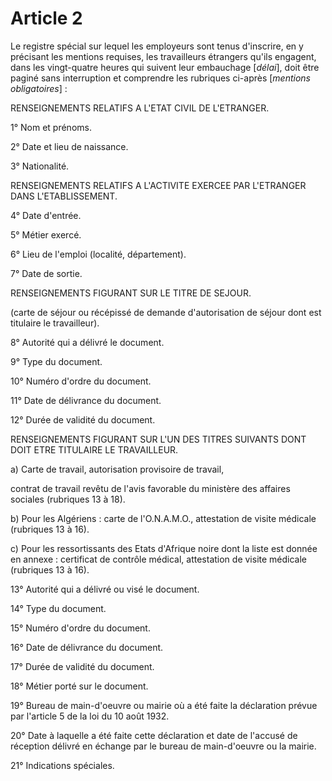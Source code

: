# Article 2

Le registre spécial sur lequel les employeurs sont tenus d'inscrire, en y précisant les mentions requises, les travailleurs étrangers qu'ils engagent, dans les vingt-quatre heures qui suivent leur embauchage [*délai*], doit être paginé sans interruption et comprendre les rubriques ci-après [*mentions obligatoires*] :

RENSEIGNEMENTS RELATIFS A L'ETAT CIVIL DE L'ETRANGER.

1° Nom et prénoms.

2° Date et lieu de naissance.

3° Nationalité.

RENSEIGNEMENTS RELATIFS A L'ACTIVITE EXERCEE PAR L'ETRANGER DANS L'ETABLISSEMENT.

4° Date d'entrée.

5° Métier exercé.

6° Lieu de l'emploi (localité, département).

7° Date de sortie.

RENSEIGNEMENTS FIGURANT SUR LE TITRE DE SEJOUR.

(carte de séjour ou récépissé de demande d'autorisation de séjour dont est titulaire le travailleur).

8° Autorité qui a délivré le document.

9° Type du document.

10° Numéro d'ordre du document.

11° Date de délivrance du document.

12° Durée de validité du document.

RENSEIGNEMENTS FIGURANT SUR L'UN DES TITRES SUIVANTS DONT DOIT ETRE TITULAIRE LE TRAVAILLEUR.

a) Carte de travail, autorisation provisoire de travail,

contrat de travail revêtu de l'avis favorable du ministère des affaires sociales (rubriques 13 à 18).

b) Pour les Algériens : carte de l'O.N.A.M.O., attestation de visite médicale (rubriques 13 à 16).

c) Pour les ressortissants des Etats d'Afrique noire dont la liste est donnée en annexe : certificat de contrôle médical, attestation de visite médicale (rubriques 13 à 16).

13° Autorité qui a délivré ou visé le document.

14° Type du document.

15° Numéro d'ordre du document.

16° Date de délivrance du document.

17° Durée de validité du document.

18° Métier porté sur le document.

19° Bureau de main-d'oeuvre ou mairie où a été faite la déclaration prévue par l'article 5 de la loi du 10 août 1932.

20° Date à laquelle a été faite cette déclaration et date de l'accusé de réception délivré en échange par le bureau de main-d'oeuvre ou la mairie.

21° Indications spéciales.
